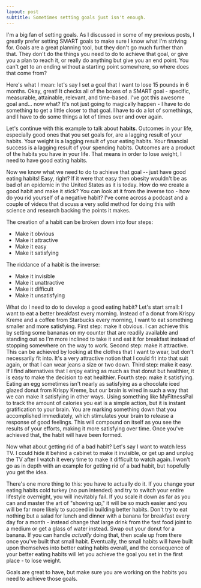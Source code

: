 ```yaml
---
layout: post
subtitle: Sometimes setting goals just isn't enough.
---
```


I'm a big fan of setting goals. As I discussed in some of my previous posts, I greatly prefer setting SMART goals to make sure I know what I'm striving for. Goals are a great planning tool, but they don't go much further than that. They don't do the things you need to do to achieve that goal, or give you a plan to reach it, or really do anything but give you an end point. You can't get to an ending without a starting point somewhere, so where does that come from?

Here's what I mean: let's say I set a goal that I want to lose 15 pounds in 6 months. Okay, great! It checks all of the boxes of a SMART goal - specific, measurable, attainable, relevant, and time-based. I've got this awesome goal and... now what? It's not just going to magically happen - I have to do something to get a little closer to that goal. I have to do a lot of somethings, and I have to do some things a lot of times over and over again.

Let's continue with this example to talk about **habits**. Outcomes in your life, especially good ones that you set goals for, are a lagging result of your habits. Your weight is a lagging result of your eating habits. Your financial success is a lagging result of your spending habits. Outcomes are a product of the habits you have in your life. That means in order to lose weight, I need to have good eating habits.

Now we know what we need to do to achieve that goal -- just have good eating habits! Easy, right? If it were that easy then obesity wouldn't be as bad of an epidemic in the United States as it is today. How do we create a good habit and make it stick? You can look at it from the inverse too - how do you rid yourself of a negative habit? I've come across a podcast and a couple of videos that discuss a very solid method for doing this with science and research backing the points it makes.

The creation of a habit can be broken down into four steps:
 - Make it obvious
 - Make it attractive
 - Make it easy
 - Make it satisfying

The riddance of a habit is the inverse:
 - Make it invisible
 - Make it unattractive
 - Make it difficult
 - Make it unsatisfying

What do I need to do to develop a good eating habit? Let's start small: I want to eat a better breakfast every morning. Instead of a donut from Krispy Kreme and a coffee from Starbucks every morning, I want to eat something smaller and more satisfying. First step: make it obvious. I can achieve this by setting some bananas on my counter that are readily available and standing out so I'm more inclined to take it and eat it for breakfast instead of stopping somewhere on the way to work. Second step: make it attractive. This can be achieved by looking at the clothes that I want to wear, but don't necessarily fit into. It's a very attractive notion that I could fit into that suit again, or that I can wear jeans a size or two down. Third step: make it easy. If I find alternatives that I enjoy eating as much as that donut but healthier, it is easy to make the decision to eat healthier. Fourth step: make it satisfying. Eating an egg sometimes isn't nearly as satisfying as a chocolate iced glazed donut from Krispy Kreme, but our brain is wired in such a way that we can make it satisfying in other ways. Using something like MyFitnessPal to track the amount of calories you eat is a simple action, but it is instant gratification to your brain. You are marking something down that you accomplished immediately, which stimulates your brain to release a response of good feelings. This will compound on itself as you see the results of your efforts, making it more satisfying over time. Once you've achieved that, the habit will have been formed.

Now what about getting rid of a bad habit? Let's say I want to watch less TV. I could hide it behind a cabinet to make it invisible, or get up and unplug the TV after I watch it every time to make it difficult to watch again. I won't go as in depth with an example for getting rid of a bad habit, but hopefully you get the idea.

There's one more thing to this: you have to actually do it. If you change your eating habits cold turkey (no pun intended) and try to switch your entire lifestyle overnight, you will inevitably fail. If you scale it down as far as you can and master the art of "showing up," it will be so much easier and you will be far more likely to succeed in building better habits. Don't try to eat nothing but a salad for lunch and dinner with a banana for breakfast every day for a month - instead change that large drink from the fast food joint to a medium or get a glass of water instead. Swap out your donut for a banana. If you can handle _actually_ doing that, then scale up from there once you've built that small habit. Eventually, the small habits will have built upon themselves into better eating habits overall, and the consequence of your better eating habits will let you achieve the goal you set in the first place - to lose weight.

Goals are great to have, but make sure you are working on the habits you need to achieve those goals.